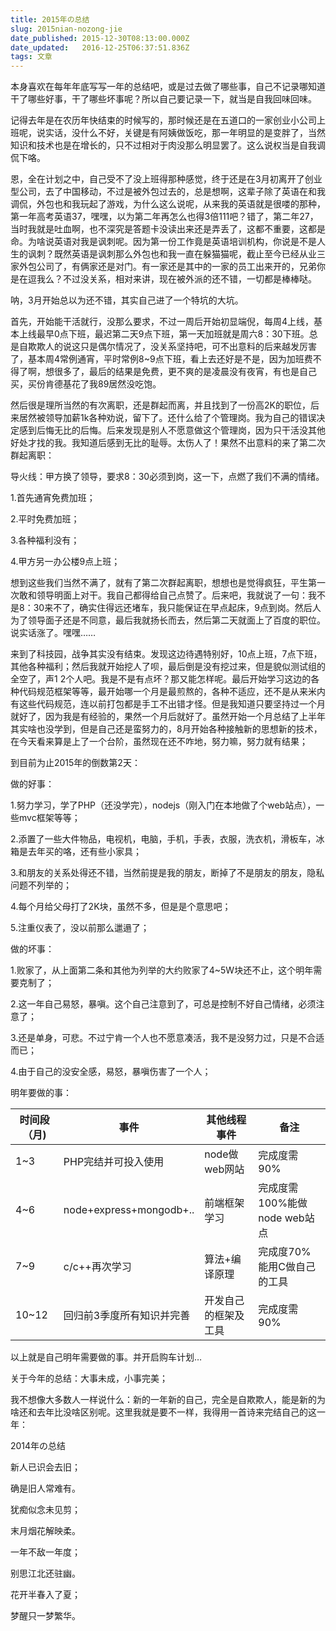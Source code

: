 ```yaml
---
title: 2015年の总结
slug: 2015nian-nozong-jie
date_published: 2015-12-30T08:13:00.000Z
date_updated:   2016-12-25T06:37:51.836Z
tags: 文章
---
```


本身喜欢在每年年底写写一年的总结吧，或是过去做了哪些事，自己不记录哪知道干了哪些好事，干了哪些坏事呢？所以自己要记录一下，就当是自我回味回味。

记得去年是在农历年快结束的时候写的，那时候还是在五道口的一家创业小公司上班呢，说实话，没什么不好，关键是有阿姨做饭吃，那一年明显的是变胖了，当然知识和技术也是在增长的，只不过相对于肉没那么明显罢了。这么说权当是自我调侃下咯。

恩，全在计划之中，自己受不了没上班得那种感觉，终于还是在3月初离开了创业型公司，去了中国移动，不过是被外包过去的，总是想啊，这辈子除了英语在和我调侃，外包也和我玩起了游戏，为什么这么说呢，从来我的英语就是很喽的那种，第一年高考英语37，嘿嘿，以为第二年再怎么也得3倍111吧？错了，第二年27，当时我就是吐血啊，也不深究是答题卡没读出来还是弄丢了，这都不重要，这都是命。为啥说英语对我是讽刺呢。因为第一份工作竟是英语培训机构，你说是不是人生的讽刺？既然英语是讽刺那么外包也和我一直在躲猫猫呢，截止至今已经从业三家外包公司了，有俩家还是对门。有一家还是其中的一家的员工出来开的，兄弟你是在逗我么？不过没关系，相对来讲，现在被外派的还不错，一切都是棒棒哒。

呐，3月开始总以为还不错，其实自己进了一个特坑的大坑。

首先，开始能干活就行，没那么要求，不过一周后开始初显端倪，每周4上线，基本上线最早0点下班，最迟第二天9点下班，第一天加班就是周六8：30下班。总是自欺欺人的说这只是偶尔情况了，没关系坚持吧，可不出意料的后来越发厉害了，基本周4常例通宵，平时常例8~9点下班，看上去还好是不是，因为加班费不得了啊，想很多了，最后的结果是免费，更不爽的是凌晨没有夜宵，有也是自己买，买份肯德基花了我89居然没吃饱。

然后很是理所当然的有次离职，还是群起而离，并且找到了一份高2K的职位，后来居然被领导加薪1k各种劝说，留下了。还什么给了个管理岗。我为自己的错误决定感到后悔无比的后悔。后来发现是别人不愿意做这个管理岗，因为只干活没其他好处才找的我。我知道后感到无比的耻辱。太伤人了！果然不出意料的来了第二次群起离职：

导火线：甲方换了领导，要求8：30必须到岗，这一下，点燃了我们不满的情绪。

1.首先通宵免费加班；

2.平时免费加班；

3.各种福利没有；

4.甲方另一办公楼9点上班；

想到这些我们当然不满了，就有了第二次群起离职，想想也是觉得疯狂，平生第一次敢和领导明面上对干。我自己都得给自己点赞了。后来吧，我就说了一句：我不是8：30来不了，确实住得远还堵车，我只能保证在早点起床，9点到岗。然后人为了领导面子还是不同意，最后我就扬长而去，然后第二天就面上了百度的职位。说实话涨了。嘿嘿……

来到了科技园，战争其实没有结束。发现这边待遇特别好，10点上班，7点下班，其他各种福利；然后我就开始挖人了呗，最后倒是没有挖过来，但是貌似测试组的全空了，声1  2个人吧。我是不是有点坏？那又能怎样呢。最后开始学习这边的各种代码规范框架等等，最开始哪一个月是最煎熬的，各种不适应，还不是从来米内有这些代码规范，连以前打包都是手工不出错才怪。但是我知道只要坚持过一个月就好了，因为我是有经验的，果然一个月后就好了。虽然开始一个月总结了上半年其实啥也没学到，但是自己还是蛮努力的，8月开始各种接触新的思想新的技术，在今天看来算是上了一个台阶，虽然现在还不咋地，努力嘛，努力就有结果；

到目前为止2015年的倒数第2天：

做的好事：

1.努力学习，学了PHP（还没学完），nodejs（刚入门在本地做了个web站点），一些mvc框架等等；

2.添置了一些大件物品，电视机，电脑，手机，手表，衣服，洗衣机，滑板车，冰箱是去年买的咯，还有些小家具；

3.和朋友的关系处得还不错，当然前提是我的朋友，断掉了不是朋友的朋友，隐私问题不列举的；

4.每个月给父母打了2K块，虽然不多，但是是个意思吧；

5.注重仪表了，没以前那么邋遢了；

做的坏事：

1.败家了，从上面第二条和其他为列举的大约败家了4~5W块还不止，这个明年需要克制了；

2.这一年自己易怒，暴嗔。这个自己注意到了，可总是控制不好自己情绪，必须注意了；

3.还是单身，可悲。不过宁肯一个人也不愿意凑活，我不是没努力过，只是不合适而已；

4.由于自己的没安全感，易怒，暴嗔伤害了一个人；

明年要做的事：

|时间段（月)|事件|其他线程事件|备注|
|----|----|----|----|
|1~3|PHP完结并可投入使用|node做web网站|完成度需90%|
|4~6|node+express+mongodb+..|前端框架学习|完成度需100%能做node web站点|
|7~9|c/c++再次学习|算法+编译原理|完成度70%能用C做自己的工具|
|10~12|回归前3季度所有知识并完善|开发自己的框架及工具|完成度需90%|

以上就是自己明年需要做的事。并开启购车计划…

关于今年的总结：大事未成，小事完美；

我不想像大多数人一样说什么：新的一年新的自己，完全是自欺欺人，能是新的为啥还和去年比没啥区别呢。这里我就是要不一样，我得用一首诗来完结自己的这一年：

2014年の总结

新人已识会去旧；

确是旧人常难有。

犹痴似念未见剪；

末月烟花解映柔。

一年不敌一年度；

别思江北还驻幽。

花开半春入了夏；

梦醒只一梦繁华。
